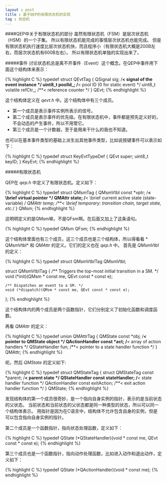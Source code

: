 ```yaml
---
layout : post
title : 基于QEP的有限状态机的实现
tag : 状态机
---
```


####QEP中关于有限状态机的部分
虽然有限状态机（FSM）是层次状态机（HSM）的一个子集。
所以有限状态机能完成的事情层次状态机也能完成。
但是有限状态机执行速度比层次状态机快，而且程序小（有限状态机大概是200B左右，而层次状态机有600B左右）。
所以有限状态机单独的实现出来了。

#####事件
讨论状态机总是离不开事件（Event）这个概念。在QEP中事件用下面这个结构体来表示：

{% highlight C %} 
typedef struct QEvtTag {
    QSignal sig;                          /**< signal of the event instance */
    uint8_t poolId_;                      /**< pool ID (0 for static event) */
    uint8_t volatile refCtr_;                        /**< reference counter */
} QEvt;
{% endhighlight %} 

这个结构体定义在 *qevt.h* 中。这个结构体中有三个成员。

* 第一个成员是表示事件实例所表示的信号。
* 第二个成员是表示事件的优先级。在有限状态机中，事件都是预先定义好的，不会动态的产生事件，所以不用管它。
* 第三个成员是一个计数器，至于是用来干什么的我也不知道。

也可以在基本事件类型的基础上派生出其他事件类型，比如说按键事件可以表示如下：

{% highlight C %} 
typedef struct KeyEvtTypeDef
{
    QEvt    super;
    uint8_t keyID;
} KeyEvt;
{% endhighlight %} 

#####有限状态机

QEP在 *qep.h* 中定义了有限状态机。定义如下：

{% highlight C %} 
typedef struct QMsmTag {
    QMsmVtbl const *vptr;                       /**< \brief virtual pointer */
    QMAttr state;         /**< \brief current active state (state-variable) */
    QMAttr temp; /**< \brief temporary: transition chain, target state, etc.*/
} QMsm;
{% endhighlight %} 

这明明定义的是QMsm嘛，不是QFsm啊。在后面又加上了这条语句。

{% highlight C %} 
typedef QMsm QFsm;
{% endhighlight %} 

这个结构体里面也有三个成员，这三个成员也是三个结构体，所以得看看 * QMsmVtbl* 和 *QMAttr* 的定义。它们的定义也在 *qep.h* 中。
首先是 *QMsmVtbl* 的定义：

{% highlight C %} 
typedef struct QMsmVtblTag QMsmVtbl;

struct QMsmVtblTag {
    /** Triggers the top-most initial transition in a SM. */
    void (*init)(QMsm * const me, QEvt const * const e);

    /** Dispatches an event to a SM. */
    void (*dispatch)(QMsm * const me, QEvt const * const e);
};
{% endhighlight %} 

这个结构体内的两个成员是两个函数指针，它们分别定义了初始化函数和调度函数。

再看 *QMAttr* 的定义：

{% highlight C %} 
typedef union QMAttrTag {
    QMState        const *obj;               /**< pointer to QMState object */
    QActionHandler const *act;                /**< array of action handlers */
    QStateHandler  fun;            /**< pointer to a state handler function */
} QMAttr;
{% endhighlight %} 

呃，然后 *QMState* 的定义如下:

{% highlight C %} 
typedef struct QMStateTag {
    struct QMStateTag const *parent;                      /**< parent state */
    QStateHandler     const stateHandler;      /**<  state handler function */
    QActionHandler    const exitAction;   /**< exit action handler function */
} QMState;
{% endhighlight %} 

发现结构体的第一个成员很奇妙，是一个指向自身实例的指针，表示的是当前状态的父状态。
当前状态和当前状态的父状态都是同一种类型的状态，所以可以同一个结构体表示。
用指针是因为在C语言中，结构体不允许包含自身的实例，但是可以包含指向自身实例的指针。

第二个成员是一个函数指针，指向状态处理函数，定义如下：

{% highlight C %} 
typedef QState (*QStateHandler)(void * const me, QEvt const * const e);
{% endhighlight %} 

第三个成员也是一个函数指针，指向动作处理函数，比如进入动作和退出动作，定义如下：

{% highlight C %} 
typedef QState (*QActionHandler)(void * const me);
{% endhighlight %} 


